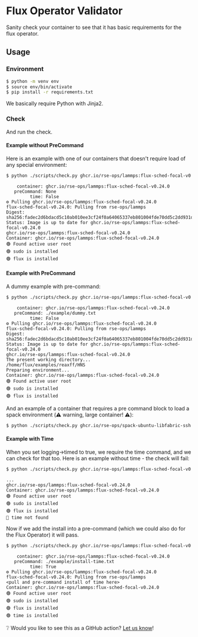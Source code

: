 # Flux Operator Validator

Sanity check your container to see that it has basic requirements for the flux operator.

## Usage

### Environment

```bash
$ python -m venv env
$ source env/bin/activate
$ pip install -r requirements.txt
```

We basically require Python with Jinja2.

### Check

And run the check. 

#### Example without PreCommand

Here is an example with one of our containers that doesn't require load
of any special environment:

```bash
$ python ./scripts/check.py ghcr.io/rse-ops/lammps:flux-sched-focal-v0.24.0
```
```console
    container: ghcr.io/rse-ops/lammps:flux-sched-focal-v0.24.0
   preCommand: None
         time: False
⚙️ Pulling ghcr.io/rse-ops/lammps:flux-sched-focal-v0.24.0
flux-sched-focal-v0.24.0: Pulling from rse-ops/lammps
Digest: sha256:fadec2d6bdacd5c10ab010ee3cf24f0a64065337eb801004fde70dd5c2dd931d
Status: Image is up to date for ghcr.io/rse-ops/lammps:flux-sched-focal-v0.24.0
ghcr.io/rse-ops/lammps:flux-sched-focal-v0.24.0
Container: ghcr.io/rse-ops/lammps:flux-sched-focal-v0.24.0
🟢️ Found active user root
🟢️ sudo is installed
🟢️ flux is installed
```

#### Example with PreCommand

A dummy example with pre-command:

```bash
$ python ./scripts/check.py ghcr.io/rse-ops/lammps:flux-sched-focal-v0.24.0 --pre-command ./example/dummy.txt
```
```console
    container: ghcr.io/rse-ops/lammps:flux-sched-focal-v0.24.0
   preCommand: ./example/dummy.txt
         time: False
⚙️ Pulling ghcr.io/rse-ops/lammps:flux-sched-focal-v0.24.0
flux-sched-focal-v0.24.0: Pulling from rse-ops/lammps
Digest: sha256:fadec2d6bdacd5c10ab010ee3cf24f0a64065337eb801004fde70dd5c2dd931d
Status: Image is up to date for ghcr.io/rse-ops/lammps:flux-sched-focal-v0.24.0
ghcr.io/rse-ops/lammps:flux-sched-focal-v0.24.0
The present working directory...
/home/flux/examples/reaxff/HNS
Preparing environment...
Container: ghcr.io/rse-ops/lammps:flux-sched-focal-v0.24.0
🟢️ Found active user root
🟢️ sudo is installed
🟢️ flux is installed
```

And an example of a container that requires a pre command block to load a spack environment (⚠️ warning, large container! ⚠️):

```bash
$ python ./scripts/check.py ghcr.io/rse-ops/spack-ubuntu-libfabric-ssh:ubuntu-20.04 --pre-command ./example/preCommand.txt
```

#### Example with Time

When you set logging->timed to true, we require the time command, and we can check for that too. Here is an example without
time - the check will fail:

```bash
$ python ./scripts/check.py ghcr.io/rse-ops/lammps:flux-sched-focal-v0.24.0 --time
```
```console
...
ghcr.io/rse-ops/lammps:flux-sched-focal-v0.24.0
Container: ghcr.io/rse-ops/lammps:flux-sched-focal-v0.24.0
🟢️ Found active user root
🟢️ sudo is installed
🟢️ flux is installed
🔴️ time not found
```

Now if we add the install into a pre-command (which we could also do for the Flux Operator) it will pass.

```bash
$ python ./scripts/check.py ghcr.io/rse-ops/lammps:flux-sched-focal-v0.24.0 --time --pre-command ./example/install-time.txt
```
```console
    container: ghcr.io/rse-ops/lammps:flux-sched-focal-v0.24.0
   preCommand: ./example/install-time.txt
         time: True
⚙️ Pulling ghcr.io/rse-ops/lammps:flux-sched-focal-v0.24.0
flux-sched-focal-v0.24.0: Pulling from rse-ops/lammps
<pull and pre-command install of time here>
Container: ghcr.io/rse-ops/lammps:flux-sched-focal-v0.24.0
🟢️ Found active user root
🟢️ sudo is installed
🟢️ flux is installed
🟢️ time is installed
```


❔️ Would you like to see this as a GitHub action? [Let us know](https://github.com/converged-computing/flux-operator-validator/issues)!